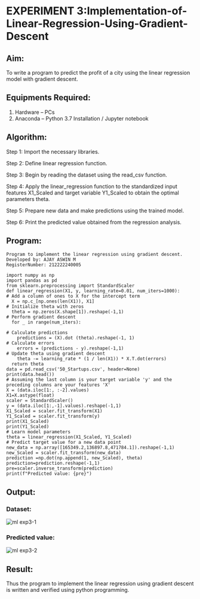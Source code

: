 # EXPERIMENT 3:Implementation-of-Linear-Regression-Using-Gradient-Descent

## Aim:
To write a program to predict the profit of a city using the linear regression model with gradient descent.

## Equipments Required:
1. Hardware – PCs
2. Anaconda – Python 3.7 Installation / Jupyter notebook

## Algorithm:
Step 1:
Import the necessary libraries.

Step 2:
Define linear regression function.

Step 3:
Begin by reading the dataset using the read_csv function.

Step 4:
Apply the linear_regression function to the standardized input features X1_Scaled and target variable Y1_Scaled to obtain the optimal parameters theta.

Step 5:
Prepare new data and make predictions using the trained model.

Step 6:
Print the predicted value obtained from the regression analysis.

## Program:
```
Program to implement the linear regression using gradient descent.
Developed by: AJAY ASWIN M
RegisterNumber: 212222240005

import numpy as np
import pandas as pd
from sklearn.preprocessing import StandardScaler
def linear_regression(X1, y, learning_rate=0.01, num_iters=1000):
# Add a column of ones to X for the intercept term
  X = np.c_[np.ones(len(X1)), X1]
# Initialize theta with zeros
  theta = np.zeros(X.shape[1]).reshape(-1,1)
# Perform gradient descent
  for _ in range(num_iters):

# Calculate predictions
    predictions = (X).dot (theta).reshape(-1, 1)
# Calculate errors
    errors = (predictions - y).reshape(-1,1)
# Update theta using gradient descent
    theta -= learning_rate * (1 / len(X1)) * X.T.dot(errors)
  return theta
data = pd.read_csv('50_Startups.csv', header=None)
print(data.head())
# Assuming the last column is your target variable 'y' and the preceding columns are your features 'X'
X = (data.iloc[1:, :-2].values)
X1=X.astype(float)
scaler = StandardScaler()
y = (data.iloc[1:,-1].values).reshape(-1,1)
X1_Scaled = scaler.fit_transform(X1)
Y1_Scaled = scaler.fit_transform(y)
print(X1_Scaled)
print(Y1_Scaled)
# Learn model parameters
theta = linear_regression(X1_Scaled, Y1_Scaled)
# Predict target value for a new data point
new_data = np.array([165349.2,136897.8,471784.1]).reshape(-1,1)
new_Scaled = scaler.fit_transform(new_data)
prediction =np.dot(np.append(1, new_Scaled), theta)
prediction=prediction.reshape(-1,1)
pre=scaler.inverse_transform(prediction)
print(f"Predicted value: {pre}")

```

## Output:

### Dataset:
![ml exp3-1](https://github.com/Gopika-9266/Implementation-of-Linear-Regression-Using-Gradient-Descent/assets/122762773/089c011c-110f-4838-b0f2-cc80ac7705cc)

### Predicted value:
![ml exp3-2](https://github.com/Gopika-9266/Implementation-of-Linear-Regression-Using-Gradient-Descent/assets/122762773/4ff0e362-fb8f-42f1-88ac-bff290cdd8af)



## Result:
Thus the program to implement the linear regression using gradient descent is written and verified using python programming.
